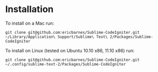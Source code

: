 # Installation

To install on a Mac run:

	git clone git@github.com:ericbarnes/Sublime-CodeIgniter.git ~/Library/Application\ Support/Sublime\ Text\ 2/Packages/Sublime-CodeIgniter

To install on Linux (tested on Ubuntu 10.10 x86, 11.10 x86) run:

	git clone git@github.com:ericbarnes/Sublime-CodeIgniter.git ~/.config/sublime-text-2/Packages/Sublime-CodeIgniter
